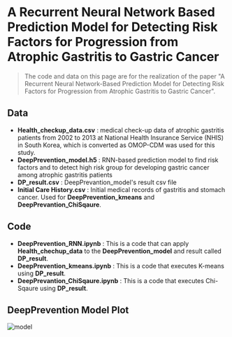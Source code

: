 # A Recurrent Neural Network Based Prediction Model for Detecting Risk Factors for Progression from Atrophic Gastritis to Gastric Cancer 


>The code and data on this page are for the realization of the paper "A Recurrent Neural Network-Based Prediction Model for Detecting Risk Factors for Progression from Atrophic Gastritis to Gastric Cancer".


## Data
- **Health_checkup_data.csv** : medical check-up data of atrophic gastritis patients from 2002 to 2013 at National Health Insurance Service (NHIS) in South Korea, which is converted as OMOP-CDM was used for this study.
- **DeepPrevention_model.h5** : RNN-based prediction model to find risk factors and to detect high risk group for developing gastric cancer among atrophic gastritis patients
- **DP_result.csv** : DeepPrevantion_model's result csv file
- **Initial Care History.csv** : Initial medical records of gastritis and stomach cancer. Used for **DeepPrevention_kmeans** and **DeepPrevantion_ChiSqaure**.


## Code
- **DeepPrevention_RNN.ipynb** : This is a code that can apply **Health_chechup_data** to the **DeepPrevention_model** and result called **DP_result**.
- **DeepPrevention_kmeans.ipynb** : This is a code that executes K-means using **DP_result**.
- **DeepPrevantion_ChiSqaure.ipynb** : This is a code that executes Chi-Sqaure using **DP_result**.


## DeepPrevention Model Plot


 ![model](https://user-images.githubusercontent.com/66989777/122944524-dcfade80-d3b2-11eb-8d65-e36373f00d39.png)

